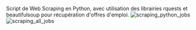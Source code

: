 Script de Web Scraping en Python, avec utilisation des librairies rquests et beautifulsoup pour récupération d'offres d'emploi. ![scraping_python_jobs](https://github.com/user-attachments/assets/d37680bf-b3d3-4aa5-9594-d0ebe4ea42ef)
![scraping_all_jobs](https://github.com/user-attachments/assets/1ed2400f-67b5-4e0a-9f4a-ee3fb726c792)
